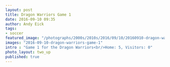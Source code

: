 ```yaml
---
layout: post
title: Dragon Warriors Game 1
date: 2016-09-10 09:35
author: Andy Eick
tags:
- soccer
featured_image: "/photographs/2000s/2010s/2016/09/10/20160910-dragon-warriors-game-1-0210.jpg"
images: "2016-09-10-dragon-warriors-game-1"
intro : "Game 1 for the Dragon Warriors<br/>Home: 5, Visitors: 0"
photo_layout: two_up
published: true
---
```

